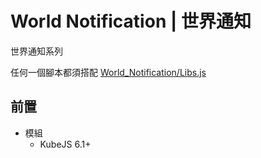 # World Notification | 世界通知

世界通知系列

任何一個腳本都須搭配 [World_Notification/Libs.js](./server_scripts/World_Notification/Libs.js)

## 前置
- 模組
  - KubeJS 6.1+